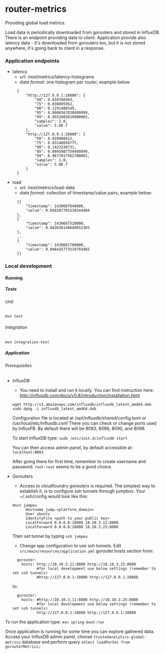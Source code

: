 # router-metrics
Providing global load metrics. 

Load data is periodically downloaded from gorouters and stored in InfluxDB. There is an endpoint providing data to client.
Application provide also latency data - it's downloaded from gorouters too, but it is not stored anywhere, it's going back to client in a response.

### Application endpoints
* latency
  * *url:* /rest/metrics/latency-histograms
  * *data format:* one histogram per router, example below
  ```
    {
    	"http://127.0.0.1:18080": {
    		"50": 0.010766583,
    		"75": 0.030895952,
    		"90": 0.1291480549,
    		"95": 0.8906567838499999,
    		"99": 0.9552081019900003,
    		"samples": 1.0,
    		"value": 5.0E-7
    	},
    	"http://127.0.0.1:28080": {
    		"50": 0.010908412,
    		"75": 0.03146656775,
    		"90": 0.1423239731,
    		"95": 0.8995987759499999,
    		"99": 0.9677017562700001,
    		"samples": 1.0,
    		"value": 5.0E-7
    	}
    }
  ```
* load
  * *url:* /rest/metrics/load-data
  * *data format:* collection of timestamp/value pairs, example below:
  ```
    [{
    	"timestamp": 1430687640000,
    	"value": 0.050287701530544404
    },
    {
    	"timestamp": 1430687520000,
    	"value": 0.042636148649652365
    },
    ...
    {
    	"timestamp": 1430681760000,
    	"value": 0.046435773519793465
    }]
  ```

### Local development
#### Running
##### Tests
###### Unit
```mvn test```
###### Integration
```mvn integration-test ```
##### Application
###### Prerequisites
* InfluxDB
  * You need to install and run it locally. You can find instruction here: http://influxdb.com/docs/v0.8/introduction/installation.html
  ```
  wget http://s3.amazonaws.com/influxdb/influxdb_latest_amd64.deb
  sudo dpkg -i influxdb_latest_amd64.deb
  ```         
  Configuration file is located at /opt/influxdb/shared/config.toml or /usr/local/etc/influxdb.conf
  There you can check or change ports used by InfluxFB. By default there will be 8083, 8086, 8090, and 8099.

  To start InfluxDB type: ```sudo /etc/init.d/influxdb start```
  
  You can then access admin panel, by default accessible at: ```localhost:8083```
  
  After going there for first time, remember to create username and password. ```root:root``` seems to be a good choice.
  
* Gorouters
  * Access to cloudfoundry gorouters is required. The simplest way to establish it, is to configure ssh tunnels through jumpbox. Your ~/.ssh/config would look like this:
  ```
  Host jumpeu
        Hostname jump.<platform_domain>
        User ubuntu
        IdentityFile <path to your public key>
        LocalForward 0.0.0.0:18080 10.10.3.11:8080
        LocalForward 0.0.0.0:28080 10.10.3.25:8080
  ```
  Then set tunnel by typing ```ssh jumpeu```
  * Change app configuration to use ssh tunnels. Edit ```src/main/resources/application.yml``` gorouter.hosts section from:
  ```
    gorouter:
      hosts: http://10.10.3.11:8080 http://10.10.3.25:8080
             #for local development use below settings (remember to set ssh tunnels)
             #http://127.0.0.1:18080 http://127.0.0.1:28080
  ```
  to:
  ```
    gorouter:
      hosts: #http://10.10.3.11:8080 http://10.10.3.25:8080
             #for local development use below settings (remember to set ssh tunnels)
             http://127.0.0.1:18080 http://127.0.0.1:28080
  ```
  
To run the application type:
```mvn spring-boot:run```

Once application is running for some time you can explore gathered data. Access your InfluxDB admin panel, choose ```trustedanalytics-global-metrics``` database and perform query ```select loadPerSec from gorouterMetrics;```

